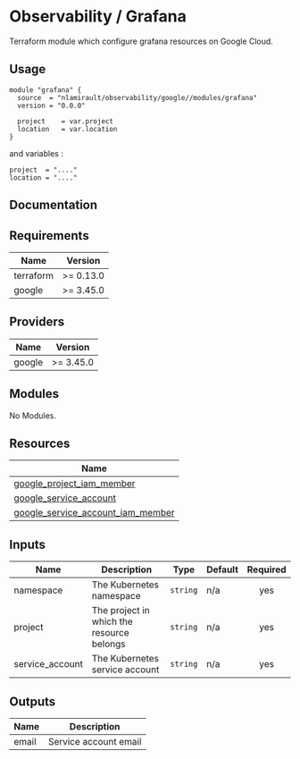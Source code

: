 # Observability / Grafana

Terraform module which configure grafana resources on Google Cloud.

## Usage

```hcl
module "grafana" {
  source  = "nlamirault/observability/google//modules/grafana"
  version = "0.0.0"

  project    = var.project
  location   = var.location
}
```

and variables :

```hcl
project  = "...."
location = "...."
```

## Documentation

<!-- BEGINNING OF PRE-COMMIT-TERRAFORM DOCS HOOK -->
## Requirements

| Name | Version |
|------|---------|
| terraform | >= 0.13.0 |
| google | >= 3.45.0 |

## Providers

| Name | Version |
|------|---------|
| google | >= 3.45.0 |

## Modules

No Modules.

## Resources

| Name |
|------|
| [google_project_iam_member](https://registry.terraform.io/providers/hashicorp/google/3.45.0/docs/resources/project_iam_member) |
| [google_service_account](https://registry.terraform.io/providers/hashicorp/google/3.45.0/docs/resources/service_account) |
| [google_service_account_iam_member](https://registry.terraform.io/providers/hashicorp/google/3.45.0/docs/resources/service_account_iam_member) |

## Inputs

| Name | Description | Type | Default | Required |
|------|-------------|------|---------|:--------:|
| namespace | The Kubernetes namespace | `string` | n/a | yes |
| project | The project in which the resource belongs | `string` | n/a | yes |
| service\_account | The Kubernetes service account | `string` | n/a | yes |

## Outputs

| Name | Description |
|------|-------------|
| email | Service account email |
<!-- END OF PRE-COMMIT-TERRAFORM DOCS HOOK -->
